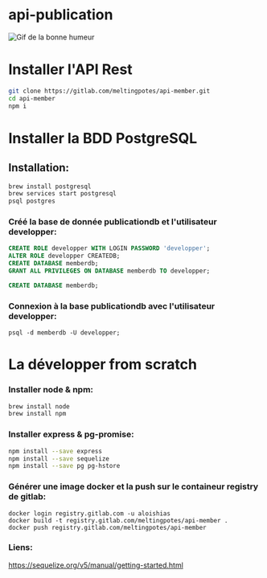 # api-publication

![Gif de la bonne humeur](https://media1.tenor.com/images/f72cb542d6b3e3c3421889e0a3d9628d/tenor.gif?itemid=4533805)

# Installer l'API Rest

```bash
git clone https://gitlab.com/meltingpotes/api-member.git
cd api-member
npm i
```

# Installer la BDD PostgreSQL

## Installation:
```bash
brew install postgresql
brew services start postgresql
psql postgres
```

### Créé la base de donnée publicationdb et l'utilisateur developper:
```sql
CREATE ROLE developper WITH LOGIN PASSWORD 'developper';
ALTER ROLE developper CREATEDB;
CREATE DATABASE memberdb;
GRANT ALL PRIVILEGES ON DATABASE memberdb TO developper;

CREATE DATABASE memberdb;
```

### Connexion à la base publicationdb avec l'utilisateur developper:
```slq
psql -d memberdb -U developper;
```


# La développer from scratch

### Installer node & npm:

```bash
brew install node
brew install npm
```

### Installer express & pg-promise:

```bash
npm install --save express
npm install --save sequelize
npm install --save pg pg-hstore
```

### Générer une image docker et la push sur le containeur registry de gitlab:
```docker
docker login registry.gitlab.com -u aloishias
docker build -t registry.gitlab.com/meltingpotes/api-member .
docker push registry.gitlab.com/meltingpotes/api-member
```


### Liens:

https://sequelize.org/v5/manual/getting-started.html


